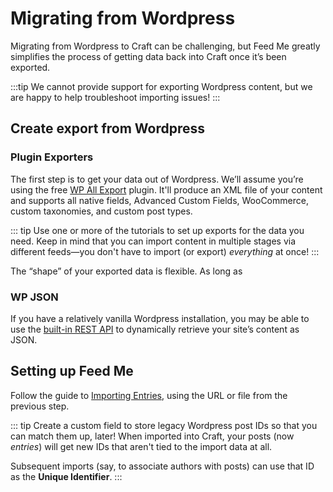 # Migrating from Wordpress

Migrating from Wordpress to Craft can be challenging, but Feed Me greatly simplifies the process of getting data back into Craft once it’s been exported.

:::tip
We cannot provide support for exporting Wordpress content, but we are happy to help troubleshoot importing issues!
:::

## Create export from Wordpress

### Plugin Exporters

The first step is to get your data out of Wordpress. We’ll assume you’re using the free [WP All Export](https://en-au.wordpress.org/plugins/wp-all-export/) plugin. It'll produce an XML file of your content and supports all native fields, Advanced Custom Fields, WooCommerce, custom taxonomies, and custom post types.

::: tip
Use one or more of the tutorials to set up exports for the data you need. Keep in mind that you can import content in multiple stages via different feeds—you don't have to import (or export) _everything_ at once!
:::

The “shape” of your exported data is flexible. As long as 

### WP JSON

If you have a relatively vanilla Wordpress installation, you may be able to use the [built-in REST API](https://learn.wordpress.org/tutorial/using-the-wordpress-rest-api/) to dynamically retrieve your site’s content as JSON.

## Setting up Feed Me

Follow the guide to [Importing Entries](importing-entries.md), using the URL or file from the previous step.

::: tip
Create a custom field to store legacy Wordpress post IDs so that you can match them up, later! When imported into Craft, your posts (now _entries_) will get new IDs that aren't tied to the import data at all.

Subsequent imports (say, to associate authors with posts) can use that ID as the **Unique Identifier**.
:::
